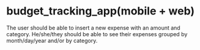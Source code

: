 # budget_tracking_app(mobile + web)
The user should be able to insert a new expense with an
amount and category. He/she/they should be able to see their expenses grouped by
month/day/year and/or by category.